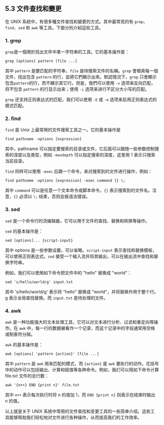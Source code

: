 ## 5.3 文件查找和變更

在 UNIX 系統中，有很多種文件查找和變更的方式。其中最常見的有 `grep`、`find`、`sed` 和 `awk` 等工具。下面分別介紹這些工具。

### 1. grep

`grep`是一個用於找出文件中某一字符串的工具。它的基本操作是：

```
grep [options] pattern [file ...]
```

其中 `pattern` 是要匹配的字符串，`file` 是待搜索文件的名稱。`grep` 會檢索每一個文件，找出包含 `pattern` 的行，並將它們顯示出來。默認情況下，`grep` 只會顯示包含`pattern`的行，而不顯示其它行。但是，我們可以使用 `-v` 选项来反向匹配，将不包含 `pattern` 的行显示出来；使用 `-i` 选项来进行不区分大小写的匹配。

`grep` 还支持正则表达式的匹配，我们可以使用 `-E` 或 `-e` 选项来启用正则表达式的模式匹配。

### 2. find

`find` 是 Unix 上最常用的文件搜索工具之一。它的基本操作是

```
find pathname -options [expression]
```

其中，pathname 可以指定要搜索的目录或文件，它后面可以跟随一些参数控制搜索的深度以及类型，例如 `-maxdepth` 可以指定搜索的深度，这里用 1 表示只搜索当前目录。

`find` 同样可以使用 `-exec` 后跟一个命令，来对搜索到的文件进行操作，例如：

```
find pathname -options [expression] -exec command {} \;
```

其中 `command` 可以是任意一个文本命令或脚本命令，`{}` 表示搜索到的文件名。注意，`{}` 必须以 `\;` 结束，否则会报语法错误。

### 3. sed

`sed` 是一个命令行的流编辑器，它可以用于文件的查找、替换和转换等操作。

`sed` 的基本操作是：

```
sed [options]... {script-input}
```

其中 options 是一些参数设置，可以省略。`script-input` 表示查找和替换模板，可以使用正则表达式。`sed` 接受一个输入流并将其输出，可以在输出流中查找和替换字符串。

例如，我们可以使用如下命令把文件中的 "hello" 替换成 "world"：

```
sed 's/hello/world/g' input.txt
```

其中 's/hello/world/g' 表示将 "hello" 替换成 "world"，并将替换作用于整个行。g 表示全局查找替换。而 `input.txt` 是待处理的文件。

### 4. awk

`awk` 是一种功能强大的文本处理工具，它可以对文本进行分析、过滤和重定向等操作。在 `awk` 中，每一行的数据被看作一个记录，而这个记录中的字段通常用空格或制表符分隔。

`awk` 的基本操作是：

```
awk [options] 'pattern {action}' [file ...]
```

其中 `pattern` 是 `awk` 用来匹配的模式，而 `{action}` 是 `awk` 要执行的动作。花括号中的动作可以包括输出、计算和赋值等各种命令。例如，我们可以用如下命令计算 file.txt 文件的总行数：

```
awk '{n++} END {print n}' file.txt
```

其中 `n++` 表示每次执行时将 n 的值加 1，而 `END {print n}` 则表示在结束时输出 n 的值。

以上就是关于 UNIX 系统中常用的文件查找和变更工具的一些简单介绍。这些工具能够帮助我们轻松地对文件进行各种操作，从而提高我们的工作效率。